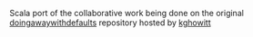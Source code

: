 Scala port of the collaborative work being done on the original [doingawaywithdefaults](https://github.com/kghowitt/doingawaywithdefaults.git) repository hosted by [kghowitt](https://github.com/kghowitt)

